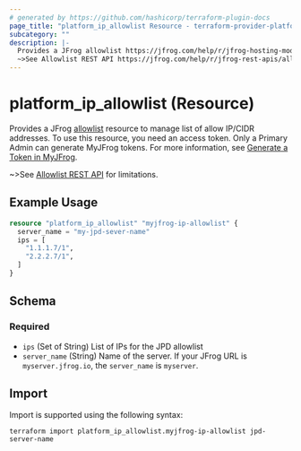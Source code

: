 ```yaml
---
# generated by https://github.com/hashicorp/terraform-plugin-docs
page_title: "platform_ip_allowlist Resource - terraform-provider-platform"
subcategory: ""
description: |-
  Provides a JFrog allowlist https://jfrog.com/help/r/jfrog-hosting-models-documentation/configure-the-ip/cidr-allowlist resource to manage list of allow IP/CIDR addresses. To use this resource, you need an access token. Only a Primary Admin can generate MyJFrog tokens. For more information, see Generate a Token in MyJFrog https://jfrog.com/help/r/jfrog-hosting-models-documentation/generate-a-token-in-myjfrog.
  ~>See Allowlist REST API https://jfrog.com/help/r/jfrog-rest-apis/allowlist-rest-api for limitations.
---
```


# platform_ip_allowlist (Resource)

Provides a JFrog [allowlist](https://jfrog.com/help/r/jfrog-hosting-models-documentation/configure-the-ip/cidr-allowlist) resource to manage list of allow IP/CIDR addresses. To use this resource, you need an access token. Only a Primary Admin can generate MyJFrog tokens. For more information, see [Generate a Token in MyJFrog](https://jfrog.com/help/r/jfrog-hosting-models-documentation/generate-a-token-in-myjfrog).

~>See [Allowlist REST API](https://jfrog.com/help/r/jfrog-rest-apis/allowlist-rest-api) for limitations.

## Example Usage

```terraform
resource "platform_ip_allowlist" "myjfrog-ip-allowlist" {
  server_name = "my-jpd-sever-name"
  ips = [
    "1.1.1.7/1",
    "2.2.2.7/1",
  ]
}
```

<!-- schema generated by tfplugindocs -->
## Schema

### Required

- `ips` (Set of String) List of IPs for the JPD allowlist
- `server_name` (String) Name of the server. If your JFrog URL is `myserver.jfrog.io`, the `server_name` is `myserver`.

## Import

Import is supported using the following syntax:

```shell
terraform import platform_ip_allowlist.myjfrog-ip-allowlist jpd-server-name
```
